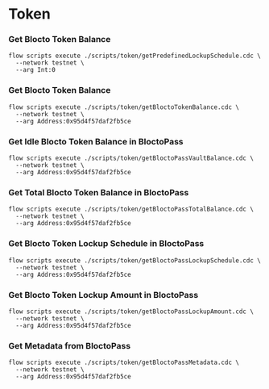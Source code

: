 # Token
### Get Blocto Token Balance
```
flow scripts execute ./scripts/token/getPredefinedLockupSchedule.cdc \
  --network testnet \
  --arg Int:0
```

### Get Blocto Token Balance
```
flow scripts execute ./scripts/token/getBloctoTokenBalance.cdc \
  --network testnet \
  --arg Address:0x95d4f57daf2fb5ce
```

### Get Idle Blocto Token Balance in BloctoPass
```
flow scripts execute ./scripts/token/getBloctoPassVaultBalance.cdc \
  --network testnet \
  --arg Address:0x95d4f57daf2fb5ce
```

### Get Total Blocto Token Balance in BloctoPass
```
flow scripts execute ./scripts/token/getBloctoPassTotalBalance.cdc \
  --network testnet \
  --arg Address:0x95d4f57daf2fb5ce
```

### Get Blocto Token Lockup Schedule in BloctoPass
```
flow scripts execute ./scripts/token/getBloctoPassLockupSchedule.cdc \
  --network testnet \
  --arg Address:0x95d4f57daf2fb5ce
```

### Get Blocto Token Lockup Amount in BloctoPass
```
flow scripts execute ./scripts/token/getBloctoPassLockupAmount.cdc \
  --network testnet \
  --arg Address:0x95d4f57daf2fb5ce
```

### Get Metadata from BloctoPass
```
flow scripts execute ./scripts/token/getBloctoPassMetadata.cdc \
  --network testnet \
  --arg Address:0x95d4f57daf2fb5ce
```
